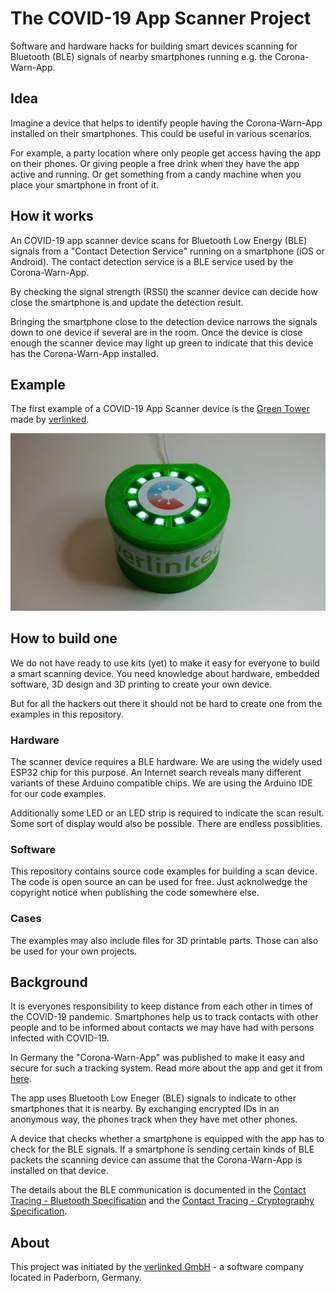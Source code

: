 # The COVID-19 App Scanner Project

Software and hardware hacks for building smart devices scanning for Bluetooth
(BLE) signals of nearby smartphones running e.g. the Corona-Warn-App.

## Idea

Imagine a device that helps to identify people having the Corona-Warn-App
installed on their smartphones. This could be useful in various scenarios.

For example, a party location where only people get access having the app on
their phones. Or giving people a free drink when they have the app
active and running. Or get something from a candy machine when you place your
smartphone in front of it.

## How it works

An COVID-19 app scanner device scans for Bluetooth Low Energy (BLE) signals
from a "Contact Detection Service" running on a smartphone (iOS or Android).
The contact detection service is a BLE service used by the Corona-Warn-App.

By checking the signal strength (RSSI) the scanner device can decide how close
the smartphone is and update the detection result.

Bringing the smartphone close to the detection device narrows the signals down
to one device if several are in the room. Once the device is close enough the
scanner device may light up green to indicate that this device has the
Corona-Warn-App installed.

## Example

The first example of a COVID-19 App Scanner device is the
[Green Tower](examples/green_tower) made by
[verlinked](https://www.verlinked.com).

![The 'Green Tower' by verlinked](examples/green_tower/media/greentower-makingof-18.jpg)

## How to build one

We do not have ready to use kits (yet) to make it easy for everyone to build
a smart scanning device. You need knowledge about hardware, embedded software,
3D design and 3D printing to create your own device.

But for all the hackers out there it should not be hard to create one from the
examples in this repository.

### Hardware

The scanner device requires a BLE hardware. We are using the widely used ESP32
chip for this purpose. An Internet search reveals many different variants of
these Arduino compatible chips. We are using the Arduino IDE for our code
examples.

Additionally some LED or an LED strip is required to indicate the scan
result. Some sort of display would also be possible. There are endless
possiblities.

### Software

This repository contains source code examples for building a scan device. The
code is open source an can be used for free. Just acknolwedge the copyright
notice when publishing the code somewhere else.

### Cases

The examples may also include files for 3D printable parts. Those can also
be used for your own projects.

## Background

It is everyones responsibility to keep distance from each other in times of the
COVID-19 pandemic. Smartphones help us to track contacts with other people and
to be informed about contacts we may have had with persons infected with
COVID-19.

In Germany the "Corona-Warn-App" was published to make it easy and secure for
such a tracking system. Read more about the app and get it from
[here](https://www.corona-warn-app.de).

The app uses Bluetooth Low Eneger (BLE) signals to indicate to other smartphones
that it is nearby. By exchanging encrypted IDs in an anonymous way, the phones
track when they have met other phones.

A device that checks whether a smartphone is equipped with the app has to check
for the BLE signals. If a smartphone is sending certain kinds of BLE packets
the scanning device can assume that the Corona-Warn-App is installed on that
device.

The details about the BLE communication is documented in the
[Contact Tracing - Bluetooth Specification](https://blog.google/documents/58/Contact_Tracing_-_Bluetooth_Specification_v1.1_RYGZbKW.pdf)
and the
[Contact Tracing - Cryptography Specification](https://blog.google/documents/56/Contact_Tracing_-_Cryptography_Specification.pdf).

## About

This project was initiated by the [verlinked GmbH](https://www.verlinked.com) -
a software company located in Paderborn, Germany.
